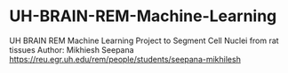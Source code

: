 # UH-BRAIN-REM-Machine-Learning
UH BRAIN REM Machine Learning Project to Segment Cell Nuclei from rat tissues
Author: Mikhiesh Seepana https://reu.egr.uh.edu/rem/people/students/seepana-mikhilesh

